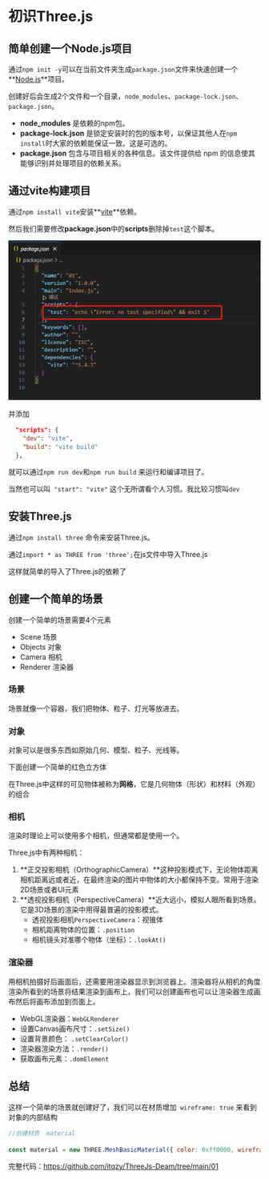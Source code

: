 # 初识Three.js

## 简单创建一个Node.js项目

通过`npm init -y`可以在当前文件夹生成`package.json`文件来快速创建一个**[Node.js](https://nodejs.org/zh-cn)**项目。

创建好后会生成2个文件和一个目录，`node_modules`、`package-lock.json`、`package.json`。

- **node_modules** 是依赖的npm包。
- **package-lock.json** 是锁定安装时的包的版本号，以保证其他人在`npm install`时大家的依赖能保证一致。这是可选的。
- **package.json** 包含与项目相关的各种信息。该文件提供给 npm 的信息使其能够识别并处理项目的依赖关系。

## 通过vite构建项目

通过`npm install vite`安装**[vite](https://vitejs.cn/vite5-cn/)**依赖。

然后我们需要修改**package.json**中的**scripts**删除掉`test`这个脚本。

![image-20240904233935518](./img202409051406495.png)

并添加 

```json
  "scripts": {
    "dev": "vite",
    "build": "vite build"
  },
```

就可以通过`npm run dev`和`npm run build` 来运行和编译项目了。

当然也可以叫` "start": "vite"` 这个无所谓看个人习惯。我比较习惯叫`dev`



## 安装Three.js

通过`npm install three` 命令来安装Three.js。

通过`import * as THREE from 'three';`在js文件中导入Three.js

这样就简单的导入了Three.js的依赖了



## 创建一个简单的场景

创建一个简单的场景需要4个元素

- Scene 场景
- Objects 对象
- Camera 相机
- Renderer 渲染器

### 场景

场景就像一个容器，我们把物体、粒子、灯光等放进去。

### 对象

对象可以是很多东西如原始几何、模型、粒子、光线等。

下面创建一个简单的红色立方体

在Three.js中这样的可见物体被称为**网格**，它是几何物体（形状）和材料（外观）的组合

### 相机

渲染时理论上可以使用多个相机，但通常都是使用一个。

Three,js中有两种相机：

1. **正交投影相机（OrthographicCamera）**这种投影模式下，无论物体距离相机距离远或者近，在最终渲染的图片中物体的大小都保持不变。常用于渲染2D场景或者UI元素
2. **透视投影相机（PerspectiveCamera）**近大远小，模拟人眼所看到场景。它是3D场景的渲染中用得最普遍的投影模式。 
   - 透视投影相机`PerspectiveCamera`：视锥体
   - 相机距离物体的位置：`.position`
   - 相机镜头对准哪个物体（坐标）：`.lookAt()`

### 渲染器

用相机拍摄好后画面后，还需要用渲染器显示到浏览器上。渲染器将从相机的角度渲染所看到的场景将结果渲染到画布上，我们可以创建画布也可以让渲染器生成画布然后将画布添加到页面上。

- WebGL渲染器：`WebGLRenderer`
- 设置Canvas画布尺寸：`.setSize()`
- 设置背景颜色： `.setClearColor()`
- 渲染器渲染方法：`.render()`
- 获取画布元素：`.domElement`



## 总结

这样一个简单的场景就创建好了，我们可以在材质增加` wireframe: true` 来看到对象的内部结构

```javascript
//创建材质  material

const material = new THREE.MeshBasicMaterial({ color: 0xff0000, wireframe: true });
```

完整代码：https://github.com/itqzy/ThreeJs-Deam/tree/main/01







